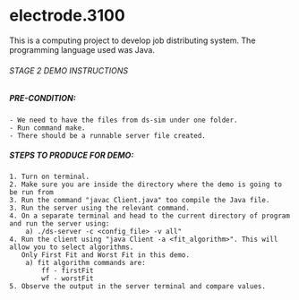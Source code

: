 # electrode.3100

This is a computing project to develop job distributing system. The programming language used was Java.

###### STAGE 2 DEMO INSTRUCTIONS

#####  PRE-CONDITION:
	- We need to have the files from ds-sim under one folder.
	- Run command make.
	- There should be a runnable server file created.

##### STEPS TO PRODUCE FOR DEMO:
	1. Turn on terminal.
	2. Make sure you are inside the directory where the demo is going to be run from
	3. Run the command "javac Client.java" too compile the Java file.
	3. Run the server using the relevant command.
	4. On a separate terminal and head to the current directory of program and run the server using:
		a) ./ds-server -c <config_file> -v all"
	4. Run the client using "java Client -a <fit_algorithm>". This will allow you to select algorithms.
	   Only First Fit and Worst Fit in this demo.
		a) fit algorithm commands are:
		 	ff - firstFit
		 	wf - worstFit
	5. Observe the output in the server terminal and compare values.


